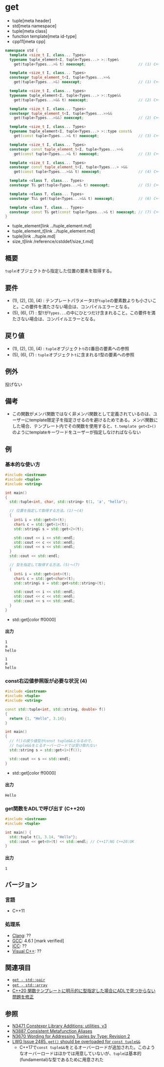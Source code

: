 # get
* tuple[meta header]
* std[meta namespace]
* tuple[meta class]
* function template[meta id-type]
* cpp11[meta cpp]

```cpp
namespace std {
  template <size_t I, class... Types>
  typename tuple_element<I, tuple<Types...> >::type&
    get(tuple<Types...>& t) noexcept;                        // (1) C++11

  template <size_t I, class... Types>
  constexpr tuple_element_t<I, tuple<Types...>>&
    get(tuple<Types...>&) noexcept;                          // (1) C++14

  template <size_t I, class... types>
  typename tuple_element<I, tuple<Types...> >::type&&
    get(tuple<Types...>&& t) noexcept;                       // (2) C++11

  template <size_t I, class... Types>
  constexpr tuple_element_t<I, tuple<Types...>>&&
    get(tuple<Types...>&&) noexcept;                         // (2) C++14

  template <size_t I, class... Types>
  typename tuple_element<I, tuple<Types...> >::type const&
    get(const tuple<Types...>& t) noexcept;                  // (3) C++11

  template <size_t I, class... Types>
  constexpr const tuple_element_t<I, tuple<Types...>>&
    get(const tuple<Types...>& t) noexcept;                  // (3) C++14

  template <size_t I, class... Types>
  constexpr const tuple_element_t<I, tuple<Types...> >&&
    get(const tuple<Types...>&& t) noexcept;                 // (4) C++17

  template <class T, class... Types>
  constexpr T& get(tuple<Types...>& t) noexcept;             // (5) C++14

  template <class T, class... Types>
  constexpr T&& get(tuple<Types...>&& t) noexcept;           // (6) C++14

  template <class T, class... Types>
  constexpr const T& get(const tuple<Types...>& t) noexcept; // (7) C++14
}
```
* tuple_element[link ../tuple_element.md]
* tuple_element_t[link ../tuple_element.md]
* tuple[link ../tuple.md]
* size_t[link /reference/cstddef/size_t.md]

## 概要
`tuple`オブジェクトから指定した位置の要素を取得する。


## 要件
- (1), (2), (3), (4) : テンプレートパラメータ`I`が`tuple`の要素数よりも小さいこと。この要件を満たさない場合は、コンパイルエラーとなる。
- (5), (6), (7) : 型`T`が`Types...`の中にひとつだけ含まれること。この要件を満たさない場合は、コンパイルエラーとなる。


## 戻り値
- (1), (2), (3), (4) : `tuple`オブジェクト`t`の`I`番目の要素への参照
- (5), (6), (7) : `tuple`オブジェクト`t`に含まれる`T`型の要素への参照


## 例外
投げない


## 備考
- この関数がメンバ関数ではなく非メンバ関数として定義されているのは、ユーザーにtemplate限定子を指定させるのを避けるためである。メンバ関数にした場合、テンプレート内でその関数を使用すると、`t.template get<I>()`のようにtemplateキーワードをユーザーが指定しなければならない


## 例
### 基本的な使い方
```cpp example
#include <iostream>
#include <tuple>
#include <string>

int main()
{
  std::tuple<int, char, std::string> t(1, 'a', "hello");

  // 位置を指定して取得する方法。(1)〜(4)
  {
    int& i = std::get<0>(t);
    char& c = std::get<1>(t);
    std::string& s = std::get<2>(t);

    std::cout << i << std::endl;
    std::cout << c << std::endl;
    std::cout << s << std::endl;
  }
  std::cout << std::endl;

  // 型を指定して取得する方法。(5)〜(7)
  {
    int& i = std::get<int>(t);
    char& c = std::get<char>(t);
    std::string& s = std::get<std::string>(t);

    std::cout << i << std::endl;
    std::cout << c << std::endl;
    std::cout << s << std::endl;
  }
}
```
* std::get[color ff0000]

#### 出力
```
1
a
hello

1
a
hello
```

### const右辺値参照版が必要な状況 (4)
```cpp example
#include <iostream>
#include <tuple>
#include <string>

const std::tuple<int, std::string, double> f()
{
  return {1, "Hello", 3.14};
}

int main()
{
  // f()の戻り値型がconst tuple&&となるので、
  // tuple&&をとるオーバーロードでは受け取れない
  std::string s = std::get<1>(f());

  std::cout << s << std::endl;
}
```
* std::get[color ff0000]

#### 出力
```
Hello
```


### get関数をADLで呼び出す (C++20)
```cpp
#include <iostream>
#include <tuple>

int main() {
  std::tuple t{1, 3.14, "Hello"};
  std::cout << get<0>(t) << std::endl; // C++17:NG C++20:OK
}
```

#### 出力
```
1
```


## バージョン
### 言語
- C++11

### 処理系
- [Clang](/implementation.md#clang): ??
- [GCC](/implementation.md#gcc): 4.6.1 [mark verified]
- [ICC](/implementation.md#icc): ??
- [Visual C++](/implementation.md#visual_cpp): ??


## 関連項目
- [`get - std::pair`](/reference/utility/pair/get.md)
- [`get - std::array`](/reference/array/array/get.md)
- [C++20 関数テンプレートに明示的に型指定した場合にADLで見つからない問題を修正](/lang/cpp20/adl_and_function_templates_that_are_not_visible.md)


## 参照
- [N3471 Constexpr Library Additions: utilities, v3](http://www.open-std.org/jtc1/sc22/wg21/docs/papers/2012/n3471.html)
- [N3887 Consistent Metafunction Aliases](http://www.open-std.org/jtc1/sc22/wg21/docs/papers/2014/n3887.pdf)
- [N3670 Wording for Addressing Tuples by Type: Revision 2](http://www.open-std.org/jtc1/sc22/wg21/docs/papers/2013/n3670.html)
- [LWG Issue 2485. `get()` should be overloaded for `const tuple&&`](https://wg21.cmeerw.net/lwg/issue2485)
    - C++17で`const tuple&&`をとるオーバーロードが追加された。このようなオーバーロードはほかでは用意していないが、`tuple`は基本的(fundamental)な型であるために用意された
